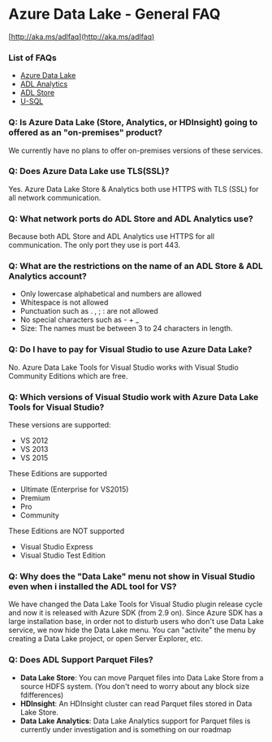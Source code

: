 # Azure Data Lake - General FAQ

[http://aka.ms/adlfaq](http://aka.ms/adlfaq)
 
### List of FAQs
* [Azure Data Lake](http://aka.ms/adlfaq)
* [ADL Analytics](http://aka.ms/adlafaq)
* [ADL Store](http://aka.ms/adlsfaq)
* [U-SQL ](http://aka.ms/usqlfaq)

### Q: Is Azure Data Lake (Store, Analytics, or HDInsight) going to offered as an "on-premises" product?

We currently have no plans to offer on-premises versions of these services. 

### Q: Does Azure Data Lake use TLS(SSL)?

Yes. Azure Data Lake Store & Analytics both use HTTPS with TLS (SSL) for all network communication.

### Q: What network ports do ADL Store and ADL Analytics use?

Because both ADL Store and ADL Analytics use HTTPS for all communication. The only port they use is port 443.

### Q: What are the  restrictions on the name of an ADL Store & ADL Analytics account?

* Only lowercase alphabetical and numbers are allowed
* Whitespace is not allowed
* Punctuation such as . , ; : are not allowed
* No special characters such as - + _
* Size: The names must be between 3 to 24 characters in length.

### Q: Do I have to pay for Visual Studio to use Azure Data Lake?

No. Azure Data Lake Tools for Visual Studio works with Visual Studio Community Editions which are free.

### Q: Which versions of Visual Studio work with Azure Data Lake Tools for Visual Studio?

These versions are supported:
- VS 2012
- VS 2013
- VS 2015

These Editions are supported 
- Ultimate (Enterprise for VS2015)
- Premium
- Pro
- Community

These Editions are NOT supported
- Visual Studio Express
- Visual Studio Test Edition

### Q: Why does the "Data Lake" menu  not show in Visual Studio even when i installed the ADL tool for VS?

We have changed the Data Lake Tools for Visual Studio plugin release cycle and now it is released with Azure SDK (from 2.9 on). Since Azure SDK has a large installation base, in order not to disturb users who don't use Data Lake service, we now hide the Data Lake menu. You can "activite" the menu by creating a Data Lake project, or open Server Explorer, etc.

### Q: Does ADL Support Parquet Files?

* **Data Lake Store**: You can move Parquet files into Data Lake Store from a source HDFS system. (You don't need to worry about any block size fdifferences)
* **HDInsight**: An HDInsight cluster can read Parquet files stored in Data Lake Store.
* **Data Lake Analytics**: Data Lake Analytics support for Parquet files is currently under investigation and is something on our roadmap

